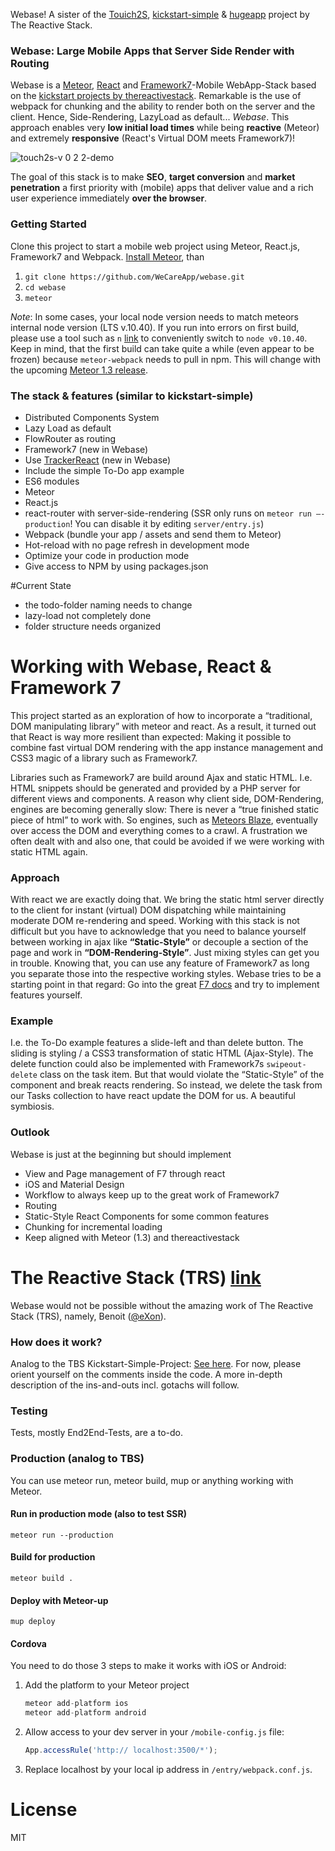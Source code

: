 Webase! A sister of the [Touich2S](https://github.com/D1no/touch2s), [kickstart-simple]( https://github.com/thereactivestack/kickstart-simple) & [hugeapp]( https://github.com/thereactivestack/kickstart-hugeapp) project by The Reactive Stack.

### Webase: Large Mobile Apps that Server Side Render with Routing

Webase is a [Meteor](http://meteor.com), [React](https://facebook.github.io/react/index.html) and [Framework7](http://www.idangero.us/framework7/)-Mobile WebApp-Stack based on the [kickstart projects by thereactivestack](https://github.com/thereactivestack/kickstart). Remarkable is the use of webpack for chunking and the ability to render both on the server and the client. Hence, Side-Rendering, LazyLoad as default...  *Webase*. This approach enables very **low initial load times** while being **reactive** (Meteor) and extremely **responsive** (React's Virtual DOM meets Framework7)! 

![touch2s-v 0 2 2-demo](https://cloud.githubusercontent.com/assets/2397125/12060744/6b4d7a9c-af76-11e5-8e7c-8f1370c8556e.gif)

The goal of this stack is to make **SEO**, **target conversion** and **market penetration** a first priority with (mobile) apps that deliver value and a rich user experience immediately **over the browser**. 

### Getting Started
Clone this project to start a mobile web project using Meteor, React.js, Framework7 and Webpack. [Install Meteor]( https://www.meteor.com/install), than

1. `git clone https://github.com/WeCareApp/webase.git`
1. `cd webase`
1. `meteor`

*Note*: In some cases, your local node version needs to match meteors internal node version (LTS v.10.40). If you run into errors on first build, please use a tool such as `n` [link](https://github.com/tj/n) to conveniently switch to `node v0.10.40`. Keep in mind, that the first build can take quite a while (even appear to be frozen) because `meteor-webpack` needs to pull in npm. This will change with the upcoming [Meteor 1.3 release](https://github.com/meteor/meteor/milestones/Release%201.3).

### The stack & features (similar to kickstart-simple)
- Distributed Components System
- Lazy Load as default
- FlowRouter as routing
- Framework7 (new in Webase)
- Use [TrackerReact]( https://github.com/ultimatejs/tracker-react) (new in Webase)
- Include the simple To-Do app example
- ES6 modules
- Meteor
- React.js
- react-router with server-side-rendering (SSR only runs on `meteor run –-production`! You can disable it by editing `server/entry.js`)
- Webpack (bundle your app / assets and send them to Meteor)
- Hot-reload with no page refresh in development mode
- Optimize your code in production mode
- Give access to NPM by using packages.json

#Current State

- the todo-folder naming needs to change
- lazy-load not completely done
- folder structure needs organized 


# Working with Webase, React & Framework 7
This project started as an exploration of how to incorporate a “traditional, DOM manipulating library” with meteor and react. As a result, it turned out that React is way more resilient than expected: Making it possible to combine fast virtual DOM rendering with the app instance management and CSS3 magic of a library such as Framework7.

Libraries such as Framework7 are build around Ajax and static HTML. I.e. HTML snippets should be generated and provided by a PHP server for different views and components. A reason why client side, DOM-Rendering, engines are becoming generally slow: There is never a “true finished static piece of html” to work with. So engines, such as [Meteors Blaze]( https://www.meteor.com/blaze), eventually over access the DOM and everything comes to a crawl. A frustration we often dealt with and also one, that could be avoided if we were working with static HTML again.

### Approach
With react we are exactly doing that. We bring the static html server directly to the client for instant (virtual) DOM dispatching while maintaining moderate DOM re-rendering and speed. Working with this stack is not difficult but you have to acknowledge that you need to balance yourself between working in ajax like **“Static-Style”** or decouple a section of the page and work in **“DOM-Rendering-Style”**. Just mixing styles can get you in trouble. Knowing that, you can use any feature of Framework7 as long you separate those into the respective working styles. Webase tries to be a starting point in that regard: Go into the great [F7 docs]( http://www.idangero.us/framework7/docs/#.VoSA-ZMrJhE) and try to implement features yourself.

### Example
I.e. the To-Do example features a slide-left and than delete button. The sliding is styling / a CSS3 transformation of static HTML (Ajax-Style). The delete function could also be implemented with Framework7s `swipeout-delete` class on the task item. But that would violate the “Static-Style” of the component and break reacts rendering. So instead, we delete the task from our Tasks collection to have react update the DOM for us. A beautiful symbiosis.

### Outlook
Webase is just at the beginning but should implement

- View and Page management of F7 through react
- iOS and Material Design
- Workflow to always keep up to the great work of Framework7
- Routing
- Static-Style React Components for some common features
- Chunking for incremental loading
- Keep aligned with Meteor (1.3) and thereactivestack


# The Reactive Stack (TRS) [link]( https://github.com/thereactivestack)
Webase would not be possible without the amazing work of The Reactive Stack (TRS), namely, Benoit ([@eXon]( https://github.com/eXon)). 


### How does it work?
Analog to the TBS Kickstart-Simple-Project: [See here]( https://github.com/thereactivestack/kickstart-simple#how-does-it-work). For now, please orient yourself on the comments inside the code. A more in-depth description of the ins-and-outs incl. gotachs will follow.

### Testing
Tests, mostly End2End-Tests, are a to-do.

### Production (analog to TBS)
You can use meteor run, meteor build, mup or anything working with Meteor.

#### Run in production mode (also to test SSR)
`meteor run --production`

#### Build for production
`meteor build .`

#### Deploy with Meteor-up
`mup deploy`

#### Cordova
You need to do those 3 steps to make it works with iOS or Android:

1. Add the platform to your Meteor project

    ```javascript
    meteor add-platform ios
    meteor add-platform android
    ```
1. Allow access to your dev server in your `/mobile-config.js` file:

    ```javascript
    App.accessRule('http:// localhost:3500/*');
    ```

1. Replace localhost by your local ip address in `/entry/webpack.conf.js`.

# License
MIT